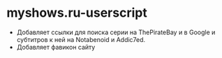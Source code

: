 myshows.ru-userscript
=====================

 - Добавляет ссылки для поиска серии на ThePirateBay и в Google и субтитров к ней на Notabenoid и Addic7ed.
 - Добавляет фавикон сайту
 
